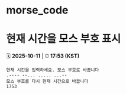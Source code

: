 # morse_code
# 현재 시간을 모스 부호 표시
<!-- MORSE_TIME_START -->
🗓️ **2025-10-11** | ⏰ **17:53 (KST)**

```
현재 시간을 입력하세요. 모스 부호로 바꿉니다
.---- --... ..... ...--
모스 부호를 다시 현재 시간으로 바꿉니다
1753
```
<!-- MORSE_TIME_END -->
